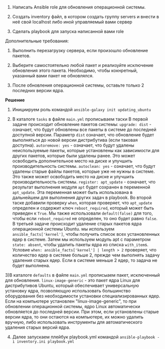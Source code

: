 1) Написать Ansible role для обновления операционной системы.


2) Создать inventory файл, в котором создать группу servers и внести в неё свой localhost либо иной управляемый вами сервер


3) Сделать playbook для запуска написанной вами role


Дополнительные требования:


1) Выполнить перезагрузку сервера, если произошло обновление пакетов.


2) Выберите самостоятельно любой пакет и реализуйте исключение обновления этого пакета.
Необходимо, чтобы кокнретный, указанный вами пакет не обновлялся.


3) После обновления операционной системы, оставьте только 2 последних версии ядра.


**Решение**

1) Инициируем роль командой `ansible-galaxy init updating_ubuntu`


2) В каталоге `tasks` в файле `main.yml` прописываем таски
В первой задаче происходит обновление пакетов системы:
`upgrade: dist` - означает, что будут обновлены все пакеты в системе до последней доступной версии. Параметр `dist` означает, что обновление будет выполняться до новой версии дистрибутива (если таковая доступна). 
`autoremove: yes` - означает, что будут удалены неиспользуемые пакеты, которые установлены как зависимости для других пакетов, которые были удалены ранее. Это может освободить дополнительное место на диске и улучшить производительность системы.
`autoclean: yes` - означает, что будут удалены старые файлы пакетов, которые уже не нужны в системе. Это также может освободить место на диске и улучшить производительность системы.
 `register: apt_update` - означает, что результат выполнения модуля `apt` будет сохранен в переменной `apt_update`. Эта переменная может быть использована в дальнейшем для выполнения других задач в playbook.
 Во второй таске  добавили проверку `when`, которая проверяет, что `apt_update` определен и содержит ключ `reboot_required`, который может быть приведен к `True`. Мы также использовали `default(false)` для того, чтобы если `reboot_required` не определен, то оно будет равно `false`. 
В третьей задаче происходит удаление старых пакетов ядра операционной системы Ubuntu.
 мы используем `ansible_facts['kernel']`, чтобы получить список всех установленных ядер в системе. 
Затем мы используем модуль apt с параметром `state: absent`, чтобы удалить пакеты ядра из списка `with_item`s.
Условие `when: ansible_facts['kernel'] | length > 2` проверяет, что количество ядер в системе больше 2, прежде чем выполнять задачу удаления старых ядер. Если в системе меньше 2 ядер, то задача не будет выполнена.


3)В каталоге `defaults` в файле `main.yml` прописыаем пакет, исключенный для обновления. `linux-image-generic` - это пакет ядра Linux для дистрибутивов Ubuntu, который обеспечивает универсальную установку ядра, позволяющую использовать большинство оборудования без необходимости установки специализированных ядер.
Если на компьютере установлен "linux-image-generic", то при обновлении операционной системы, ядро Linux автоматически обновляется до последней версии. При этом, если установлены старые версии ядра, то они остаются на компьютере, их можно удалить вручную, либо использовать инструменты для автоматического удаления старых версий ядра.


4) Далее запускаем плейбук playbook.yml командой `ansible-playbook -i inventory.ini playbook.yml`
